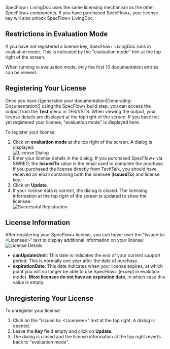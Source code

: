 SpecFlow+ LivingDoc uses the same licensing mechanism as the other SpecFlow+ components. If you have purchased SpecFlow+, your license key will also unlock SpecFlow+ LivingDoc.

## Restrictions in Evaluation Mode
If you have not registered a license key, SpecFlow+ LivingDoc runs in evaluation mode. This is indicated by the "evaluation mode" hint at the top right of the screen.

When running in evaluation mode, only the first 10 documentation entries can be viewed.

## Registering Your License
Once you have [[generated your documentation|Generating-Documentation]] using the SpecFlow+ build step, you can access the output from the **Test** menu in TFS/VSTS. When viewing the output, your license details are displayed at the top right of the screen. If you have not yet registered your license, "evaluation mode" is displayed here.

To register your license:

1. Click on **evaluation mode** at the top right of the screen. A dialog is displayed:<br> 
  ![License Dialog](http://www.specflow.org/screenshots/License_dialog.png)
1. Enter your license details in the dialog. If you purchased SpecFlow+ via SWREG, the **IssuedTo** value is the email used to complete the purchase. If you purchased the license directly from TechTalk, you should have received an email containing both the licensee (**IssuedTo**) and license key.
1. Click on **Update**.
1. If your license data is correct, the dialog is closed. The licensing information at the top right of the screen is updated to show the licensee:  
  ![Successful Registration](http://www.specflow.org/screenshots/successfully_registered.png)

## License Information

After registering your SpecFlow+ license, you can hover over the "issued to: &lt;Licensee>" text to display additional information on your license:  
![License Details](http://www.specflow.org/screenshots/License_details.png)

* **canUpdateUntil**: This date is indicates the end of your current support period. This is normally one year after the date of purchase. <!-- Currently this doesn't prevent you from using LivingDoc once the date is past -->
* **expirationDate**: This date indicates when your license expires, at which point you will no longer be able to use SpecFlow+ (except in evalution mode). **Most licenses do not have an expiration date**, in which case this value is empty.

<!-- VERSION INFO IS STILL MISSING FROM TOOLTIP -->

## Unregistering Your License

To unregister your license:

1. Click on the "issued to: &lt;Licensee>" text at the top right. A dialog is opened.
2. Leave the **Key** field empty and click on **Update**.
3. The dialog is closed and the license information at the top right reverts back to "evaluation mode".